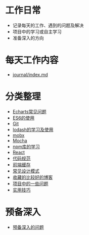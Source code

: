 # 工作日常
* 记录每天的工作、遇到的问题及解决
* 项目中的学习或自主学习  
* 准备深入的方向  
  
# 每天工作内容  
* [journal/index.md](./journal/_index.md)   
  
# 分类整理  
* [Echarts常见问题](./分类整理/Echarts常见问题/_index.md)   
* [ES6的使用](./分类整理/ES6的使用/_index.md)  
* [Git](./分类整理/Git/_index.md)
* [lodash的学习及使用](./分类整理/lodash的学习及使用/_index.md)
* [mobx](./分类整理/mobx/_index.md)
* [Mocha](./分类整理/Mocha/_index.md)
* [npm库的学习](./分类整理/npm库的学习/_index.md)
* [React](./分类整理/React/_index.md)
* [代码规范](./分类整理/代码规范/_index.md)
* [前端缓存](./分类整理/前端缓存/_index.md)
* [常见设计模式](./分类整理/常见设计模式/_index.md)
* [收藏的比较好的博客](./分类整理/收藏的比较好的博客/_index.md)
* [项目中的一些问题](./分类整理/项目中的一些问题/_index.md)
* [实用技巧](./分类整理/实用技巧.md)
  
# 预备深入  
* [预备深入的问题](./预备深入/_index.md)